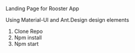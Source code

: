 Landing Page for Rooster App

Using Material-UI and Ant.Design design elements

1. Clone Repo
2. Npm install
3. Npm start
